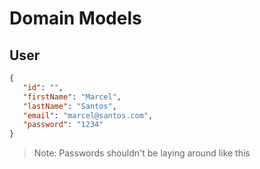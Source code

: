 # Domain Models

## User
  
 ```json
 {
    "id": "",
    "firstName": "Marcel",
    "lastName": "Santos",
    "email": "marcel@santos.com",
    "password": "1234"
 }
 ```
 > Note: Passwords shouldn't be laying around like this